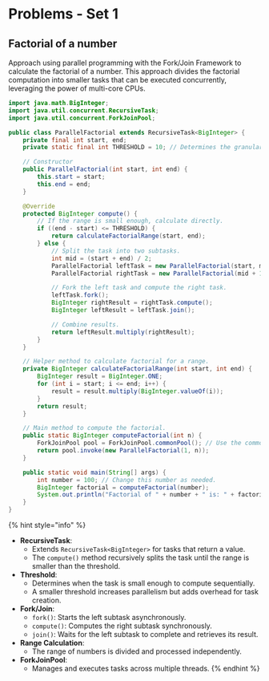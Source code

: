 # Problems - Set 1

## Factorial of a number

Approach using parallel programming with the Fork/Join Framework to calculate the factorial of a number. This approach divides the factorial computation into smaller tasks that can be executed concurrently, leveraging the power of multi-core CPUs.

```java
import java.math.BigInteger;
import java.util.concurrent.RecursiveTask;
import java.util.concurrent.ForkJoinPool;

public class ParallelFactorial extends RecursiveTask<BigInteger> {
    private final int start, end;
    private static final int THRESHOLD = 10; // Determines the granularity of the tasks.

    // Constructor
    public ParallelFactorial(int start, int end) {
        this.start = start;
        this.end = end;
    }

    @Override
    protected BigInteger compute() {
        // If the range is small enough, calculate directly.
        if ((end - start) <= THRESHOLD) {
            return calculateFactorialRange(start, end);
        } else {
            // Split the task into two subtasks.
            int mid = (start + end) / 2;
            ParallelFactorial leftTask = new ParallelFactorial(start, mid);
            ParallelFactorial rightTask = new ParallelFactorial(mid + 1, end);

            // Fork the left task and compute the right task.
            leftTask.fork();
            BigInteger rightResult = rightTask.compute();
            BigInteger leftResult = leftTask.join();

            // Combine results.
            return leftResult.multiply(rightResult);
        }
    }

    // Helper method to calculate factorial for a range.
    private BigInteger calculateFactorialRange(int start, int end) {
        BigInteger result = BigInteger.ONE;
        for (int i = start; i <= end; i++) {
            result = result.multiply(BigInteger.valueOf(i));
        }
        return result;
    }

    // Main method to compute the factorial.
    public static BigInteger computeFactorial(int n) {
        ForkJoinPool pool = ForkJoinPool.commonPool(); // Use the common ForkJoinPool.
        return pool.invoke(new ParallelFactorial(1, n));
    }

    public static void main(String[] args) {
        int number = 100; // Change this number as needed.
        BigInteger factorial = computeFactorial(number);
        System.out.println("Factorial of " + number + " is: " + factorial);
    }
}
```

{% hint style="info" %}
* **RecursiveTask**:
  * Extends `RecursiveTask<BigInteger>` for tasks that return a value.
  * The `compute()` method recursively splits the task until the range is smaller than the threshold.
* **Threshold**:
  * Determines when the task is small enough to compute sequentially.
  * A smaller threshold increases parallelism but adds overhead for task creation.
* **Fork/Join**:
  * `fork()`: Starts the left subtask asynchronously.
  * `compute()`: Computes the right subtask synchronously.
  * `join()`: Waits for the left subtask to complete and retrieves its result.
* **Range Calculation**:
  * The range of numbers is divided and processed independently.
* **ForkJoinPool**:
  * Manages and executes tasks across multiple threads.
{% endhint %}





